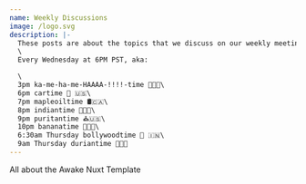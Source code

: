 ```yaml
---
name: Weekly Discussions
image: /logo.svg
description: |-
  These posts are about the topics that we discuss on our weekly meetings. \
  \
  Every Wednesday at 6PM PST, aka:

  \
  3pm ka-me-ha-me-HAAAA-!!!!-time 🍍🇺🇸\
  6pm cartime 🚗 🇺🇸\
  7pm mapleoiltime 🛢️🇨🇦\
  8pm indiantime 🦅🇺🇸\
  9pm puritantime ⛪🇺🇸\
  10pm bananatime 🍌🇧🇷\
  6:30am Thursday bollywoodtime 🍛 🇮🇳\
  9am Thursday duriantime 🥇🇸🇬
---
```

All about the Awake Nuxt Template
